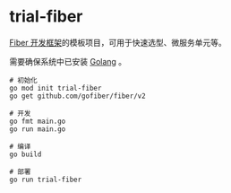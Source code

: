 # trial-fiber

[Fiber 开发框架](https://docs.gofiber.io/)的模板项目，可用于快速选型、微服务单元等。

需要确保系统中已安装 [Golang](https://go.dev/) 。

```
# 初始化
go mod init trial-fiber
go get github.com/gofiber/fiber/v2

# 开发
go fmt main.go
go run main.go

# 编译
go build

# 部署
go run trial-fiber
```
